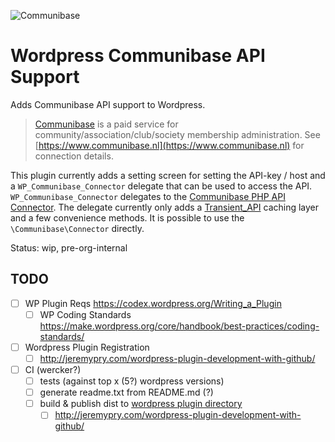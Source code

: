 ![Communibase](https://www.communibase.nl/img/siteLogo.png "Communibase")

# Wordpress Communibase API Support

Adds Communibase API support to Wordpress.

> [Communibase](https://www.communibase.nl) is a paid service for community/association/club/society membership administration. See [https://www.communibase.nl](https://www.communibase.nl) for connection details.

This plugin currently adds a setting screen for setting the API-key / host and a `WP_Communibase_Connector` delegate that can be used to access the API.
`WP_Communibase_Connector` delegates to the [Communibase PHP API Connector](https://github.com/kingsquare/communibase-connector-php). The delegate currently only adds a [Transient_API](https://codex.wordpress.org/Transients_API) caching layer and a few convenience methods. It is possible to use the `\Communibase\Connector` directly.

Status: wip, pre-org-internal

## TODO

 - [ ] WP Plugin Reqs https://codex.wordpress.org/Writing_a_Plugin
    - [ ] WP Coding Standards https://make.wordpress.org/core/handbook/best-practices/coding-standards/
 - [ ] Wordpress Plugin Registration
    - [ ] http://jeremypry.com/wordpress-plugin-development-with-github/
 - [ ] CI (wercker?)
   - [ ] tests (against top x (5?) wordpress versions)
   - [ ] generate readme.txt from README.md (?)
   - [ ] build & publish dist to [wordpress plugin directory](https://wordpress.org/plugins/developers/add/)
     - [ ] http://jeremypry.com/wordpress-plugin-development-with-github/

